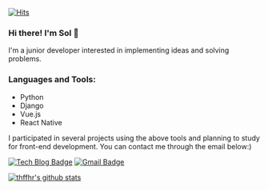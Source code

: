 [![Hits](https://hits.seeyoufarm.com/api/count/incr/badge.svg?url=https%3A%2F%2Fgithub.com%2Fthffhr&count_bg=%23FF9E19&title_bg=%23555555&icon=&icon_color=%23E7E7E7&title=hits&edge_flat=false)](https://hits.seeyoufarm.com)

### Hi there! I'm Sol 👋
I'm a junior developer interested in implementing ideas and solving problems.

### Languages and Tools:
- Python
- Django
- Vue.js
- React Native

I participated in several projects using the above tools and planning to study for front-end development.
You can contact me through the email below:)

[![Tech Blog Badge](http://img.shields.io/badge/-Tech%20blog-black?style=flat-square&logo=github&link=https://github.com/thffhr)](https://github.com/thffhr)
[![Gmail Badge](https://img.shields.io/badge/Gmail-d14836?style=flat-square&logo=Gmail&logoColor=white&link=mailto:thffhr1@gmail.com)](mailto:thffhr1@gmail.com)

[![thffhr's github stats](https://github-readme-stats.vercel.app/api?username=thffhr)](https://github.com/anuraghazra/github-readme-stats)

<!--
**thffhr/thffhr** is a ✨ _special_ ✨ repository because its `README.md` (this file) appears on your GitHub profile.

Here are some ideas to get you started:

- 🔭 I’m currently working on ...
- 🌱 I’m currently learning ...
- 👯 I’m looking to collaborate on ...
- 🤔 I’m looking for help with ...
- 💬 Ask me about ...
- 📫 How to reach me: ...
- 😄 Pronouns: ...
- ⚡ Fun fact: ...
-->
